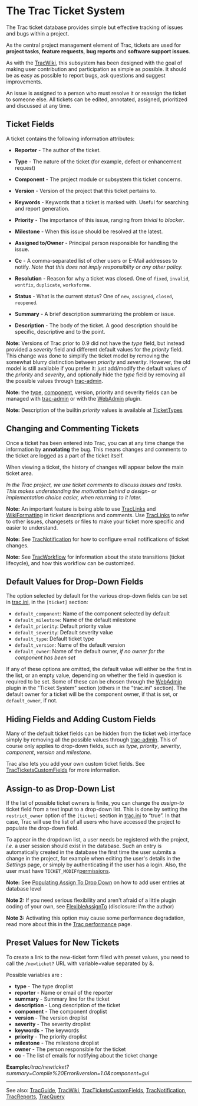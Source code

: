 # The Trac Ticket System


The Trac ticket database provides simple but effective tracking of issues and bugs within a project.


As the central project management element of Trac, tickets are used for **project tasks**, **feature requests**, **bug reports** and **software support issues**. 


As with the [TracWiki](trac-wiki), this subsystem has been designed with the goal of making user contribution and participation as simple as possible. It should be as easy as possible to report bugs, ask questions and suggest improvements.


An issue is assigned to a person who must resolve it or reassign the ticket to someone else.
All tickets can be edited, annotated, assigned, prioritized and discussed at any time.

## Ticket Fields


A  ticket contains the following information attributes:
 

- **Reporter** - The author of the ticket.
- **Type** - The nature of the ticket (for example, defect or enhancement request)

- **Component** - The project module or subsystem this ticket concerns.
- **Version** - Version of the project that this ticket pertains to.
- **Keywords** - Keywords that a ticket is marked with.  Useful for searching and report generation.

- **Priority** - The importance of this issue, ranging from *trivial* to *blocker*.
- **Milestone** - When this issue should be resolved at the latest.
- **Assigned to/Owner** - Principal person responsible for handling the issue.
- **Cc** - A comma-separated list of other users or E-Mail addresses to notify. *Note that this does not imply responsiblity or any other policy.*

- **Resolution** - Reason for why a ticket was closed. One of `fixed`, `invalid`, `wontfix`, `duplicate`, `worksforme`.
- **Status** - What is the current status? One of `new`, `assigned`, `closed`, `reopened`.
- **Summary** - A brief description summarizing the problem or issue.
- **Description** - The body of the ticket. A good description should be specific, descriptive and to the point.

**Note:** Versions of Trac prior to 0.9 did not have the *type* field, but instead provided a *severity* field and different default values for the *priority* field. This change was done to simplify the ticket model by removing the somewhat blurry distinction between *priority* and *severity*. However, the old model is still available if you prefer it: just add/modify the default values of the *priority* and *severity*, and optionally hide the *type* field by removing all the possible values through [trac-admin](trac-admin).

**Note:** the [ type](http://trac.edgewall.org/intertrac/TicketTypes), [ component](http://trac.edgewall.org/intertrac/TicketComponent), version, priority and severity fields can be managed with [trac-admin](trac-admin) or with the [ WebAdmin](http://trac.edgewall.org/intertrac/WebAdmin) plugin.

**Note:** Description of the builtin *priority* values is available at [ TicketTypes](http://trac.edgewall.org/intertrac/TicketTypes%23Whyistheseverityfieldgone)

## Changing and Commenting Tickets


Once a ticket has been entered into Trac, you can at any time change the
information by **annotating** the bug. This means changes and comments to
the ticket are logged as a part of the ticket itself.


When viewing a ticket, the history of changes will appear below the main ticket area.

*In the Trac project, we use ticket comments to discuss issues and tasks. This makes
understanding the motivation behind a design- or implementation choice easier,
when returning to it later.*

**Note:** An important feature is being able to use [TracLinks](trac-links) and
[WikiFormatting](wiki-formatting) in ticket descriptions and comments. Use [TracLinks](trac-links) to refer to
other issues, changesets or files to make your ticket more specific and easier
to understand.

**Note:** See [TracNotification](trac-notification) for how to configure email notifications of ticket changes.

**Note:** See [TracWorkflow](trac-workflow) for information about the state transitions (ticket lifecycle), and how this workflow can be customized.

## Default Values for Drop-Down Fields


The option selected by default for the various drop-down fields can be set in [trac.ini](trac-ini), in the `[ticket]` section:

- `default_component`: Name of the component selected by default
- `default_milestone`: Name of the default milestone
- `default_priority`: Default priority value
- `default_severity`: Default severity value
- `default_type`: Default ticket type
- `default_version`: Name of the default version
- `default_owner`: Name of the default owner, *if no owner for the component has been set*


If any of these options are omitted, the default value will either be the first in the list, or an empty value, depending on whether the field in question is required to be set.  Some of these can be chosen through the [ WebAdmin](http://trac.edgewall.org/intertrac/WebAdmin) plugin in the "Ticket System" section (others in the "trac.ini" section).  The default owner for a ticket will be the component owner, if that is set, or `default_owner`, if not.

## Hiding Fields and Adding Custom Fields


Many of the default ticket fields can be hidden from the ticket web interface simply by removing all the possible values through [trac-admin](trac-admin). This of course only applies to drop-down fields, such as *type*, *priority*, *severity*, *component*, *version* and *milestone*.


Trac also lets you add your own custom ticket fields. See [TracTicketsCustomFields](trac-tickets-custom-fields) for more information.

## Assign-to as Drop-Down List


If the list of possible ticket owners is finite, you can change the *assign-to* ticket field from a text input to a drop-down list. This is done by setting the `restrict_owner` option of the `[ticket]` section in [trac.ini](trac-ini) to “true”. In that case, Trac will use the list of all users who have accessed the project to populate the drop-down field.


To appear in the dropdown list, a user needs be registered with the project, *i.e.* a user session should exist in the database. Such an entry is automatically created in the database the first time the user submits a change in the project, for example when editing the user's details in the *Settings* page, or simply by authenticating if the user has a login. Also, the user must have `TICKET_MODIFY`[permissions](trac-permissions).

**Note:** See [ Populating Assign To Drop Down](http://pacopablo.com/wiki/pacopablo/blog/set-assign-to-drop-down) on how to add user entries at database level

**Note 2:** If you need serious flexibility and aren't afraid of a little plugin coding of your own, see [ FlexibleAssignTo](http://trac-hacks.org/wiki/FlexibleAssignToPlugin) (disclosure: I'm the author)

**Note 3:** Activating this option may cause some performance degradation, read more about this in the [ Trac performance](http://trac.edgewall.org/intertrac/TracPerformance%23Configuration) page.

## Preset Values for New Tickets


To create a link to the new-ticket form filled with preset values, you need to call the `/newticket?` URL with variable=value separated by &. 


Possible variables are :

- **type** - The type droplist
- **reporter** - Name or email of the reporter
- **summary** - Summary line for the ticket
- **description** - Long description of the ticket
- **component** - The component droplist
- **version** - The version droplist
- **severity** - The severity droplist
- **keywords** - The keywords 
- **priority** - The priority droplist
- **milestone** - The milestone droplist
- **owner** - The person responsible for the ticket
- **cc** - The list of emails for notifying about the ticket change

**Example:***/trac/newticket?summary=Compile%20Error&version=1.0&component=gui*

---


See also:  [TracGuide](trac-guide), [TracWiki](trac-wiki), [TracTicketsCustomFields](trac-tickets-custom-fields), [TracNotification](trac-notification), [TracReports](trac-reports), [TracQuery](trac-query)